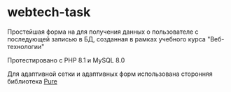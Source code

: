 ﻿# webtech-task

Простейшая форма на для получения данных о пользователе с последующей записью в БД,
созданная в рамках учебного курса "Веб-технологии"

Протестировано с PHP 8.1 и MySQL 8.0

Для адаптивной сетки и адаптивных форм использована сторонняя библиотека [Pure](https://github.com/pure-css/pure/)
